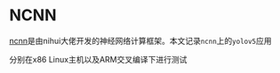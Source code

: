 # NCNN

[ncnn](https://github.com/Tencent/ncnn)是由nihui大佬开发的神经网络计算框架。本文记录`ncnn`上的`yolov5`应用

分别在x86 Linux主机以及ARM交叉编译下进行测试